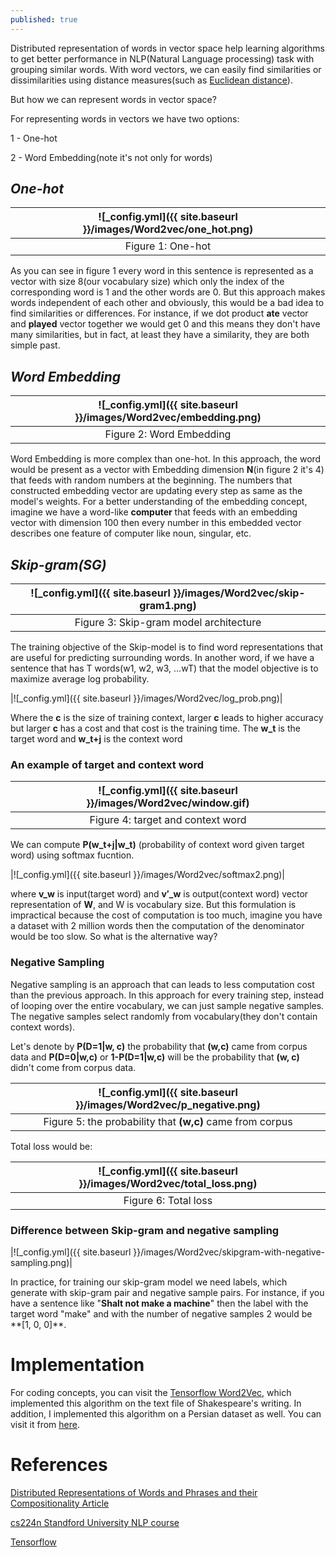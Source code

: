 ```yaml
---
published: true
---
```

Distributed representation of words in vector space help learning algorithms to get better performance in NLP(Natural Language processing) task with grouping similar words. With word vectors, we can easily find similarities or dissimilarities using distance measures(such as [Euclidean distance](https://en.wikipedia.org/wiki/Euclidean_distance)).

But how we can represent words in vector space?

For representing words in vectors we have two options:

1 - One-hot

2 - Word Embedding(note it's not only for words)


## _One-hot_

|![_config.yml]({{ site.baseurl }}/images/Word2vec/one_hot.png)|
|:--:| 
| Figure 1: One-hot|

As you can see in figure 1 every word in this sentence is represented as a vector with size 8(our vocabulary size) which only the index of the corresponding word is 1 and the other words are 0. But this approach makes words independent of each other and obviously, this would be a bad idea to find similarities or differences.
For instance, if we dot product **ate** vector and **played** vector together we would get 0 and this means they don't have many similarities, but in fact, at least they have a similarity, they are both simple past.

## _Word Embedding_

|![_config.yml]({{ site.baseurl }}/images/Word2vec/embedding.png)|
|:--:| 
| Figure 2: Word Embedding|

Word Embedding is more complex than one-hot. In this approach, the word would be present as a vector with Embedding dimension **N**(in figure 2 it's 4) that feeds with random numbers at the beginning. The numbers that constructed embedding vector are updating every step as same as the model's weights. For a better understanding of the embedding concept, imagine we have a word-like **computer** that feeds with an embedding vector with dimension 100 then every number in this embedded vector describes one feature of computer like noun, singular, etc.


## _Skip-gram(SG)_

|![_config.yml]({{ site.baseurl }}/images/Word2vec/skip-gram1.png)|
|:--:| 
| Figure 3: Skip-gram model architecture|

The training objective of the Skip-model is to find word representations that are useful for 
predicting surrounding words. In another word, if we have a sentence that has T words(w1, w2, w3, ...wT) that the model objective is to maximize average log probability.

|![_config.yml]({{ site.baseurl }}/images/Word2vec/log_prob.png)|

Where the **c** is the size of training context, larger **c** leads to higher accuracy but larger **c** has a cost and that cost is the training time. The **w_t** is the target word and **w_t+j** is the context word

### An example of target and context word

|![_config.yml]({{ site.baseurl }}/images/Word2vec/window.gif)|
|:--:| 
|Figure 4: target and context word|


We can compute **P(w_t+j\|w_t)** (probability of context word given target word) using softmax fucntion.

|![_config.yml]({{ site.baseurl }}/images/Word2vec/softmax2.png)|

where **v_w** is input(target word) and **v′_w** is output(context word) vector representation of **W**, and W is vocabulary size. But this formulation is impractical because the cost of computation is too much, imagine you have a dataset with 2 million words then the computation of the denominator would be too slow. So what is the alternative way?

### Negative Sampling

Negative sampling is an approach that can leads to less computation cost than the previous approach. In this approach for every training step, instead of looping over the entire vocabulary, we can just sample negative samples. The negative samples select randomly from vocabulary(they don't contain context words).

Let's denote by **P(D=1\|w, c)** the probability that **(w,c)** came from corpus data and **P(D=0\|w,c)** or
**1-P(D=1\|w,c)** will be the probability that **(w, c)** didn't come from corpus data.

|![_config.yml]({{ site.baseurl }}/images/Word2vec/p_negative.png)|
|:--:| 
|Figure 5: the probability that **(w,c)** came from corpus|

Total loss would be:

|![_config.yml]({{ site.baseurl }}/images/Word2vec/total_loss.png)|
|:--:|
|Figure 6: Total loss|

### Difference between Skip-gram and negative sampling

|![_config.yml]({{ site.baseurl }}/images/Word2vec/skipgram-with-negative-sampling.png)|

In practice, for training our skip-gram model we need labels, which generate with skip-gram pair and negative sample pairs. For instance, if you have a sentence like "**Shalt not make a machine**" then the label with the target word "make" and with the number of negative samples 2 would be \**[1, 0, 0]**.

# Implementation

For coding concepts, you can visit the [Tensorflow Word2Vec](https://www.tensorflow.org/tutorials/text/word2vec), which implemented this algorithm on the text file of Shakespeare's writing. In addition, I implemented this algorithm on a Persian dataset as well. You can visit it from [here](https://github.com/manishemirani/Word2Vec_Persian).


# References

[Distributed Representations of Words and Phrases and their Compositionality Article](https://arxiv.org/abs/1310.4546)

[cs224n Standford University NLP course](https://web.stanford.edu/class/archive/cs/cs224n/cs224n.1194/index.html)

[Tensorflow](https://www.tensorflow.org/tutorials/text/word2vec)